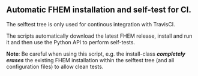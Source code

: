 ## Automatic FHEM installation and self-test for CI.

The selftest tree is only used for continous integration with TravisCI.

The scripts automatically download the latest FHEM release, install  and run it and then use the Python API to 
perform self-tests.

**Note**: Be careful when using this script, e.g. the install-class ***completely erases*** the existing FHEM installation
within the selftest tree (and all configuration files) to allow clean tests.
